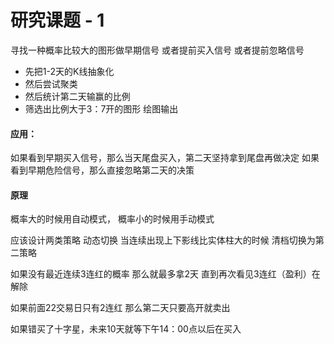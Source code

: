# 研究课题 - 1
寻找一种概率比较大的图形做早期信号
或者提前买入信号 或者提前忽略信号
* 先把1-2天的K线抽象化
* 然后尝试聚类
* 然后统计第二天输赢的比例
* 筛选出比例大于3：7开的图形 绘图输出

#### 应用：
如果看到早期买入信号，那么当天尾盘买入，第二天坚持拿到尾盘再做决定
如果看到早期危险信号，那么直接忽略第二天的决策

#### 原理
概率大的时候用自动模式，
概率小的时候用手动模式


应该设计两类策略 动态切换
当连续出现上下影线比实体柱大的时候 清档切换为第二策略

如果没有最近连续3连红的概率 那么就最多拿2天
直到再次看见3连红（盈利）在解除

如果前面22交易日只有2连红 那么第二天只要高开就卖出

如果错买了十字星，未来10天就等下午14：00点以后在买入
